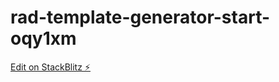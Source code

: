 # rad-template-generator-start-oqy1xm

[Edit on StackBlitz ⚡️](https://stackblitz.com/edit/rad-template-generator-start-oqy1xm)